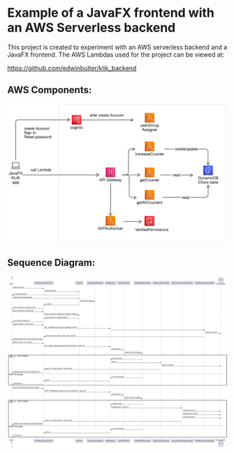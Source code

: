 # Example of a JavaFX frontend with an AWS Serverless backend

This project is created to experiment with an AWS serverless backend and a JavaFX frontend.
The AWS Lambdas used for the project can be viewed at:

https://github.com/edwinbulter/klik_backend

## AWS Components:
![AWS Components](/src/main/resources/eb/javafx/klik/aws-components-javafx-klik.png)

## Sequence Diagram:
![Sequence Diagram](/src/main/resources/eb/javafx/klik/sequence-diagram-javafx-klik.png)